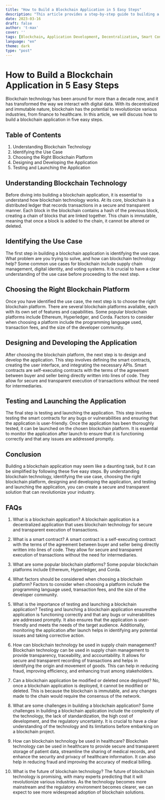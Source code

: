 ```yaml
---
title: "How to Build a Blockchain Application in 5 Easy Steps"
description: "This article provides a step-by-step guide to building a blockchain application. It covers the basics of blockchain technology, the key components of a blockchain application, and the steps involved in building one. It also addresses some common challenges and opportunities for using blockchain technology in various industries."
date: 2023-03-16
draft: false
author: 't-max'
cover: ''
tags: [Blockchain, Application Development, Decentralization, Smart Contracts, Cryptography]
language: "en"
theme: dark
type: "post"
---
```


# How to Build a Blockchain Application in 5 Easy Steps

Blockchain technology has been around for more than a decade now, and it has transformed the way we interact with digital data. With its decentralized and immutable nature, blockchain has the potential to revolutionize various industries, from finance to healthcare. In this article, we will discuss how to build a blockchain application in five easy steps.

## Table of Contents

1. Understanding Blockchain Technology
2. Identifying the Use Case
3. Choosing the Right Blockchain Platform
4. Designing and Developing the Application
5. Testing and Launching the Application

## Understanding Blockchain Technology

Before diving into building a blockchain application, it is essential to understand how blockchain technology works. At its core, blockchain is a distributed ledger that records transactions in a secure and transparent manner. Each block in the blockchain contains a hash of the previous block, creating a chain of blocks that are linked together. This chain is immutable, meaning that once a block is added to the chain, it cannot be altered or deleted.

## Identifying the Use Case

The first step in building a blockchain application is identifying the use case. What problem are you trying to solve, and how can blockchain technology help? Some common use cases for blockchain include supply chain management, digital identity, and voting systems. It is crucial to have a clear understanding of the use case before proceeding to the next step.

## Choosing the Right Blockchain Platform

Once you have identified the use case, the next step is to choose the right blockchain platform. There are several blockchain platforms available, each with its own set of features and capabilities. Some popular blockchain platforms include Ethereum, Hyperledger, and Corda. Factors to consider when choosing a platform include the programming language used, transaction fees, and the size of the developer community.

## Designing and Developing the Application

After choosing the blockchain platform, the next step is to design and develop the application. This step involves defining the smart contracts, creating the user interface, and integrating the necessary APIs. Smart contracts are self-executing contracts with the terms of the agreement between buyer and seller being directly written into lines of code. They allow for secure and transparent execution of transactions without the need for intermediaries.

## Testing and Launching the Application

The final step is testing and launching the application. This step involves testing the smart contracts for any bugs or vulnerabilities and ensuring that the application is user-friendly. Once the application has been thoroughly tested, it can be launched on the chosen blockchain platform. It is essential to monitor the application after launch to ensure that it is functioning correctly and that any issues are addressed promptly.

## Conclusion

Building a blockchain application may seem like a daunting task, but it can be simplified by following these five easy steps. By understanding blockchain technology, identifying the use case, choosing the right blockchain platform, designing and developing the application, and testing and launching the application, you can create a secure and transparent solution that can revolutionize your industry.

## FAQs

1. What is a blockchain application? A blockchain application is a decentralized application that uses blockchain technology for secure and transparent execution of transactions.
    
2. What is a smart contract? A smart contract is a self-executing contract with the terms of the agreement between buyer and seller being directly written into lines of code. They allow for secure and transparent execution of transactions without the need for intermediaries.
    
3. What are some popular blockchain platforms? Some popular blockchain platforms include Ethereum, Hyperledger, and Corda.
    
4. What factors should be considered when choosing a blockchain platform? Factors to consider when choosing a platform include the programming language used, transaction fees, and the size of the developer community.
    
5. What is the importance of testing and launching a blockchain application? Testing and launching a blockchain application ensuresthe application is functioning correctly and that any bugs or vulnerabilities are addressed promptly. It also ensures that the application is user-friendly and meets the needs of the target audience. Additionally, monitoring the application after launch helps in identifying any potential issues and taking corrective action.

6. How can blockchain technology be used in supply chain management? Blockchain technology can be used in supply chain management to provide transparency, traceability, and accountability. It allows for secure and transparent recording of transactions and helps in identifying the origin and movement of goods. This can help in reducing fraud, improving efficiency, and enhancing trust among stakeholders.
    
7. Can a blockchain application be modified or deleted once deployed? No, once a blockchain application is deployed, it cannot be modified or deleted. This is because the blockchain is immutable, and any changes made to the chain would require the consensus of the network.
    
8. What are some challenges in building a blockchain application? Some challenges in building a blockchain application include the complexity of the technology, the lack of standardization, the high cost of development, and the regulatory uncertainty. It is crucial to have a clear understanding of the technology and its limitations before embarking on a blockchain project.
    
9. How can blockchain technology be used in healthcare? Blockchain technology can be used in healthcare to provide secure and transparent storage of patient data, streamline the sharing of medical records, and enhance the security and privacy of healthcare information. It can also help in reducing fraud and improving the accuracy of medical billing.
    
10. What is the future of blockchain technology? The future of blockchain technology is promising, with many experts predicting that it will revolutionize various industries. As the technology becomes more mainstream and the regulatory environment becomes clearer, we can expect to see more widespread adoption of blockchain solutions.